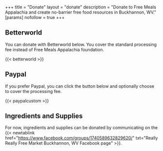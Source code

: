 +++
title = "Donate"
layout = "donate"
description = "Donate to Free Meals Appalachia and create no-barrier free food resources in Buckhannon, WV."
[params]
  nofollow = true
+++

## Betterworld

You can donate with Betterworld below. You cover the standard processing fee instead of Free Meals Appalachia foundation.

{{< betterworld >}}

## Paypal

If you prefer Paypal, you can click the button below and optionally choose to cover the processing fee.

{{< paypalcustom >}}

## Ingredients and Supplies

For now, ingredients and supplies can be donated by communicating on the {{< newtablink href="https://www.facebook.com/groups/1740589632829620/" txt="Really Really Free Market Buckhannon, WV Facebook page" >}}.